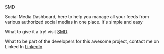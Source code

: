 SMD

Social Media Dashboard, here to help you manage all your feeds from various authorized social medias in one place. It's simple and easy

What to give it a try! visit [SMD](https://smd-psi.vercel.app).

What to be part of the developers for this awesome project, contact me on Linked In [LinkedIn](https://www.linkedin.com/in/jeremie-nkundabagenzi-413a612a6)
